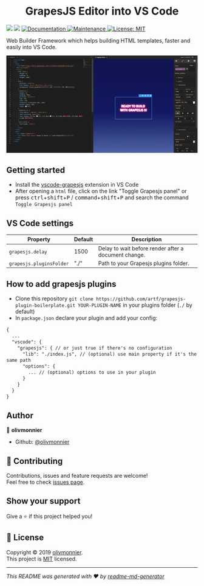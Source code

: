 <h1 align="center">GrapesJS Editor into VS Code</h1>
<p>
  <img src="https://img.shields.io/badge/version-0.1.0-blue.svg?cacheSeconds=2592000" />
  <img src="https://img.shields.io/badge/vscode-%5E1.35.0-blue.svg" />
  <a href="https://github.com/olivmonnier/vscode-grapesjs#readme">
    <img alt="Documentation" src="https://img.shields.io/badge/documentation-yes-brightgreen.svg" target="_blank" />
  </a>
  <a href="https://github.com/olivmonnier/vscode-grapesjs/graphs/commit-activity">
    <img alt="Maintenance" src="https://img.shields.io/badge/Maintained%3F-yes-green.svg" target="_blank" />
  </a>
  <a href="https://github.com/olivmonnier/vscode-grapesjs/blob/master/LICENSE">
    <img alt="License: MIT" src="https://img.shields.io/badge/License-MIT-yellow.svg" target="_blank" />
  </a>
</p>

Web Builder Framework which helps building HTML templates, faster and easily into VS Code.

<p alig="center"><img src="screen.PNG"/></p>

## Getting started

- Install the [vscode-grapesjs]() extension in VS Code
- After opening a `html` file, click on the link "Toggle Grapesjs panel" or press <kbd>ctrl</kbd>+<kbd>shift</kbd>+<kbd>P</kbd> / <kbd>command</kbd>+<kbd>shift</kbd>+<kbd>P</kbd> and search the command `Toggle Grapesjs panel`

## VS Code settings

| Property | Default | Description |
| -------- | ------- | ----------- |
| `grapesjs.delay` | 1500 | Delay to wait before render after a document change. |
| `grapesjs.pluginsFolder` | "./" | Path to your Grapesjs plugins folder. |

## How to add grapesjs plugins

- Clone this repository `git clone https://github.com/artf/grapesjs-plugin-boilerplate.git YOUR-PLUGIN-NAME` in your plugins folder (`./` by default)
- In `package.json` declare your plugin and add your config:

```json5
{
  ...
  "vscode": {
    "grapesjs": { // or just true if there's no configuration
      "lib": "./index.js", // (optional) use main property if it's the same path
      "options": { 
        ... // (optional) options to use in your plugin
      }
    }
  }
}
```

## Author

👤 **olivmonnier**

* Github: [@olivmonnier](https://github.com/olivmonnier)

## 🤝 Contributing

Contributions, issues and feature requests are welcome!<br />Feel free to check [issues page](https://github.com/olivmonnier/vscode-grapesjs/issues).

## Show your support

Give a ⭐️ if this project helped you!

## 📝 License

Copyright © 2019 [olivmonnier](https://github.com/olivmonnier).<br />
This project is [MIT](https://github.com/olivmonnier/vscode-grapesjs/blob/master/LICENSE) licensed.

***
_This README was generated with ❤️ by [readme-md-generator](https://github.com/kefranabg/readme-md-generator)_
